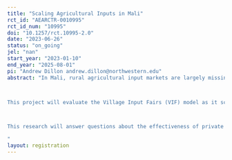 ```yaml
---
title: "Scaling Agricultural Inputs in Mali"
rct_id: "AEARCTR-0010995"
rct_id_num: "10995"
doi: "10.1257/rct.10995-2.0"
date: "2023-06-26"
status: "on_going"
jel: "nan"
start_year: "2023-01-10"
end_year: "2025-08-01"
pi: "Andrew Dillon andrew.dillon@northwestern.edu"
abstract: "In Mali, rural agricultural input markets are largely missing, leading to productivity and welfare losses. Ag-dealers are constrained in opening new input markets as transportation costs and demand uncertainty are both high. Furthermore, liquidity in rural markets is low as banks face high loan costs per client.

This project will evaluate the Village Input Fairs (VIF) model as it scales. The VIF provides a solution to creating agricultural input markets by easing multiple constraints on the demand and supply sides. On the demand side, farmers use early commitment contracts to order inputs in the post-harvest period for delivery in the planting season and have access to credit. On the supply side, ag-dealers select VIFs to supply which are coordinated by private VIF enterprises. Private VIF enterprises are the market-makers, providing ag-dealers access to VIF markets, coordinating with microfinance partners, and generating revenue from the license sales to cover their costs.  

This research will answer questions about the effectiveness of private sector scaling strategies on input demand and supply side constraints of ag-dealers.   
"
layout: registration
---
```


